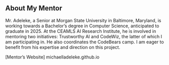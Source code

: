 ## About My Mentor

Mr. Adeleke, a Senior at Morgan State University in Baltimore, Maryland, is working towards a Bachelor’s degree in Computer Science, anticipated to graduate in 2025. At the CEAMLS AI Research Institute, he is involved in mentoring two initiatives: Trustworthy AI and CodeWiz, the latter of which I am participating in. He also coordinates the CodeBears camp. I am eager to benefit from his expertise and direction on this project. 

[Mentor’s Website] michaelladeleke.github.io
